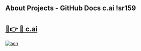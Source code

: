 ## About Projects - GitHub Docs c.ai !sr159

# <h2><a href="https://andorid.site?title=c.ai&ref=13PRO">🔗👉 🔴 c.ai</a></h2>

[![acn](https://github.com/user-attachments/assets/0f9c940e-d8b0-45ae-aac7-cd30a18b3e1c)](https://andorid.site?title=c.ai&ref=13PRO)

